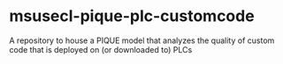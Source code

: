 # msusecl-pique-plc-customcode
A repository to house a PIQUE model that analyzes the quality of custom code that is deployed on (or downloaded to) PLCs
